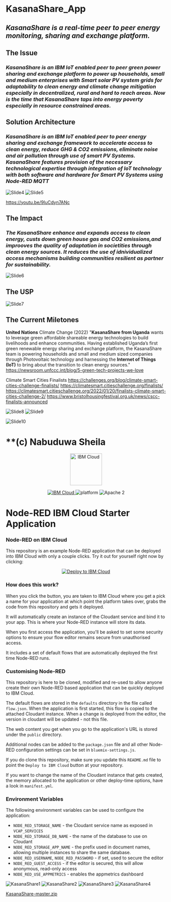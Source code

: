 # KasanaShare_App
## ***KasanaShare is a real-time peer to peer energy monitoring, sharing and exchange platform.***

## The Issue
### *KasanaShare is an IBM IoT enabled peer to peer green power sharing and exchange platform to power up households, small and medium enterprises with Smart solar PV system grids for adaptability to clean energy and climate change mitigation especially in decentralized, rural and hard to reach areas. Now is the time that KasanaShare taps into energy poverty especially in resource constrained areas.*

## Solution Architecture
### *KasanaShare is an IBM IoT enabled peer to peer energy sharing and exchange framework to accelerate access to clean energy, reduce GHG & CO2 emissions, eliminate noise and air pollution through use of smart PV Systems. KasanaShare features provision of the necessary technological expertise through integration of IoT technology with both software and hardware for Smart PV Systems using Node-RED MQTT*

![Slide4](https://user-images.githubusercontent.com/107638658/174145569-a0d3f0c1-e6a6-4c0f-8a74-456cfe81a5c5.JPG)
![Slide5](https://user-images.githubusercontent.com/107638658/174145608-7c98f154-83cc-4828-9a85-dfac3158b399.JPG)

https://youtu.be/9IuCdyn7ANc

## The Impact
### *The KasanaShare enhance and expands access to clean energy, custs down green house gas and CO2 emissions,and improoves the quality of adaptation in societities through clean energy sources. It reduces the use of idnividualized access mechanisms building communities resilient as partner for sustainability.*

![Slide6](https://user-images.githubusercontent.com/107638658/174145707-d95cacc6-1cd1-421c-b4c8-f137d4e0b5b0.JPG)

## The USP
![Slide7](https://user-images.githubusercontent.com/107638658/174145751-338a5f49-3346-4c0d-ba31-e99a64da4387.JPG)

## The Current Miletones
**United Nations** Climate Change (2022) "**KasanaShare from Uganda** wants to leverage green affordable shareable energy technologies to build livelihoods and enhance communities. Having established Uganda’s first green renewable energy sharing and exchange platform, the KasanaShare team is powering households and small and medium sized companies through Photovoltaic technology and harnessing the **Internet of Things (IoT)** to bring about the transition to clean energy sources." https://newsroom.unfccc.int/blog/5-green-tech-projects-we-love

Climate Smart Cities Finalists https://challenges.org/blog/climate-smart-cities-challenge-finalists/ https://climatesmart.citieschallenge.org/finalists/ https://climatesmart.citieschallenge.org/2022/01/20/finalists-climate-smart-cities-challenge-2/ https://www.bristolhousingfestival.org.uk/news/cscc-finalists-announced

![Slide8](https://user-images.githubusercontent.com/107638658/174145877-75b4a1ad-c40f-4816-8434-b888bbe16efe.JPG)
![Slide9](https://user-images.githubusercontent.com/107638658/174145915-7394fbde-a8a2-4e19-9caf-17c906dffb61.JPG)

![Slide10](https://user-images.githubusercontent.com/107638658/174145929-e3c337c8-0112-4713-a293-e98a410176dd.JPG)

# **(c) Nabuduwa Sheila





<p align="center">
    <a href="https://cloud.ibm.com">
        <img src="https://cloud.ibm.com/media/docs/developer-appservice/resources/ibm-cloud.svg" height="100" alt="IBM Cloud">
    </a>
</p>
<p align="center">
    <a href="https://cloud.ibm.com">
    <img src="https://img.shields.io/badge/IBM%20Cloud-powered-blue.svg" alt="IBM Cloud">
    </a>
    <img src="https://img.shields.io/badge/platform-node-lightgrey.svg?style=flat" alt="platform">
    <img src="https://img.shields.io/badge/license-Apache2-blue.svg?style=flat" alt="Apache 2">
</p>


Node-RED IBM Cloud Starter Application
====================================


### Node-RED on IBM Cloud

This repository is an example Node-RED application that can be deployed into
IBM Cloud with only a couple clicks. Try it out for yourself right now by clicking:

<p align="center">
    <a href="https://cloud.ibm.com/developer/appservice/starter-kits/nodered">
    <img src="https://cloud.ibm.com/devops/setup/deploy/button_x2.png" alt="Deploy to IBM Cloud">
    </a>
</p>

### How does this work?

When you click the button, you are taken to IBM Cloud where you get a pick a name
for your application at which point the platform takes over, grabs the code from
this repository and gets it deployed.

It will automatically create an instance of the Cloudant service and bind it to
your app. This is where your Node-RED instance will store its data.

When you first access the application, you'll be asked to set some security options
to ensure your flow editor remains secure from unauthorised access.

It includes a set of default flows that are automatically deployed the first time
Node-RED runs.

### Customising Node-RED

This repository is here to be cloned, modified and re-used to allow anyone create
their own Node-RED based application that can be quickly deployed to IBM Cloud.

The default flows are stored in the `defaults` directory in the file called `flow.json`.
When the application is first started, this flow is copied to the attached Cloudant
instance. When a change is deployed from the editor, the version in cloudant will
be updated - not this file.

The web content you get when you go to the application's URL is stored under the
`public` directory.

Additional nodes can be added to the `package.json` file and all other Node-RED
configuration settings can be set in `bluemix-settings.js`.

If you do clone this repository, make sure you update this `README.md` file to point
the `Deploy to IBM Cloud` button at your repository.

If you want to change the name of the Cloudant instance that gets created, the memory
allocated to the application or other deploy-time options, have a look in `manifest.yml`.

### Environment Variables

The following environment variables can be used to configure the application:

 - `NODE_RED_STORAGE_NAME` - the Cloudant service name as exposed in `VCAP_SERVICES`
 - `NODE_RED_STORAGE_DB_NAME` - the name of the database to use on Cloudant
 - `NODE_RED_STORAGE_APP_NAME` - the prefix used in document names, allowing multiple instances
    to share the same database.
 - `NODE_RED_USERNAME`, `NODE_RED_PASSWORD` - if set, used to secure the editor
 - `NODE_RED_GUEST_ACCESS` - if the editor is secured, this will allow anonymous,
    read-only access
 - `NODE_RED_USE_APPMETRICS` - enables the appmetrics dashboard

![KasanaShare1](https://user-images.githubusercontent.com/107638658/174146092-489a64e5-bab9-4ab7-8986-44feaa56b3ae.JPG)
![KasanaShare2](https://user-images.githubusercontent.com/107638658/174146122-73e5885a-4bae-4f4a-934e-5d044f0aae6a.JPG)
![KasanaShare3](https://user-images.githubusercontent.com/107638658/174146132-fb151ed0-67b5-415e-bd32-24e5b4dc4fbe.JPG)
![KasanaShare4](https://user-images.githubusercontent.com/107638658/174146142-11bf167e-3b0c-4c1c-bba3-1d01901784e0.JPG)


[KasanaShare-master.zip](https://github.com/KASANASHARE/KasanaShare_App/files/8921803/KasanaShare-master.zip)
